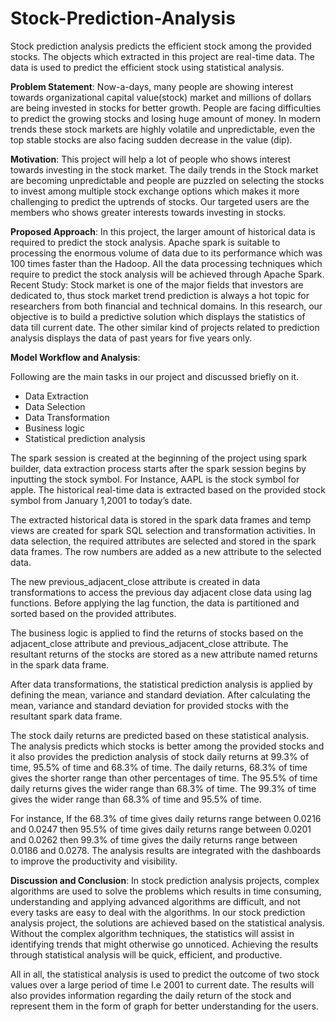 # Stock-Prediction-Analysis

Stock prediction analysis predicts the efficient stock among the provided stocks. The objects which extracted in this project are real-time data. The data is used to predict the efficient stock using statistical analysis.

**Problem Statement**: 
        Now-a-days, many people are showing interest towards organizational capital value(stock) market and millions of dollars are being invested in stocks for better growth. People are facing difficulties to predict the growing stocks and losing huge amount of money. In modern trends these stock markets are highly volatile and unpredictable, even the top stable stocks are also facing sudden decrease in the value (dip). 
  
**Motivation**: This project will help a lot of people who shows interest towards investing in the stock market. The daily trends in the Stock market are becoming unpredictable and people are puzzled on selecting the stocks to invest among multiple stock exchange options which makes it more challenging to predict the uptrends of stocks. Our targeted users are the members who shows greater interests towards investing in stocks. 

**Proposed Approach**: In this project, the larger amount of historical data is required to predict the stock analysis. Apache spark is suitable to processing the enormous volume of data due to its performance which was 100 times faster than the Hadoop. All the data processing techniques which require to predict the stock analysis will be achieved through Apache Spark. Recent Study: Stock market is one of the major fields that investors are dedicated to, thus stock market trend prediction is always a hot topic for researchers from both financial and technical domains. In this research, our objective is to build a predictive solution which displays the statistics of data till current date. The other similar kind of projects related to prediction analysis displays the data of past years for five years only. 

**Model Workflow and Analysis**:

Following are the main tasks in our project and discussed briefly on it.
* Data Extraction
* Data Selection
* Data Transformation
* Business logic 
* Statistical prediction analysis

The spark session is created at the beginning of the project using spark builder, data extraction process starts after the spark session begins by inputting the stock symbol. For Instance, AAPL is the stock symbol for apple. The historical real-time data is extracted based on the provided stock symbol from January 1,2001 to today’s date.

The extracted historical data is stored in the spark data frames and temp views are created for spark SQL selection and transformation activities. In data selection, the required attributes are selected and stored in the spark data frames. The row numbers are added as a new attribute to the selected data. 

The new previous_adjacent_close attribute is created in data transformations to access the previous day adjacent close data using lag functions. Before applying the lag function, the data is partitioned and sorted based on the provided attributes.

The business logic is applied to find the returns of stocks based on the adjacent_close attribute and previous_adjacent_close attribute. The resultant returns of the stocks are stored as a new attribute named returns in the spark data frame.

After data transformations, the statistical prediction analysis is applied by defining the mean, variance and standard deviation. After calculating the mean, variance and standard deviation for provided stocks with the resultant spark data frame. 

The stock daily returns are predicted based on these statistical analysis. The analysis predicts which stocks is better among the provided stocks and it also provides the prediction analysis of stock daily returns at 99.3% of time, 95.5% of time and 68.3% of time. The daily returns, 68.3% of time gives the shorter range than other percentages of time. The 95.5% of time daily returns gives the wider range than 68.3% of time. The 99.3% of time gives the wider range than 68.3% of time and 95.5% of time. 

For instance, If the 68.3% of time gives daily returns range between 0.0216 and 0.0247 then 95.5% of time gives daily returns range between 0.0201 and 0.0262 then 99.3% of time gives the daily returns range between 0.0186 and 0.0278. The analysis results are integrated with the dashboards to improve the productivity and visibility.

**Discussion and Conclusion**: In stock prediction analysis projects, complex algorithms are used to solve the problems which results in time consuming, understanding and applying advanced algorithms are difficult, and not every tasks are easy to deal with the algorithms. In our stock prediction analysis project, the solutions are achieved based on the statistical analysis. Without the complex algorithm techniques, the statistics will assist in identifying trends that might otherwise go unnoticed. Achieving the results through statistical analysis will be quick, efficient, and productive. 

All in all, the statistical analysis is used to predict the outcome of two stock values over a large period of time I.e 2001 to current date. The results will also provides information regarding the daily return of the stock and represent them in the form of graph for better understanding for the users.
